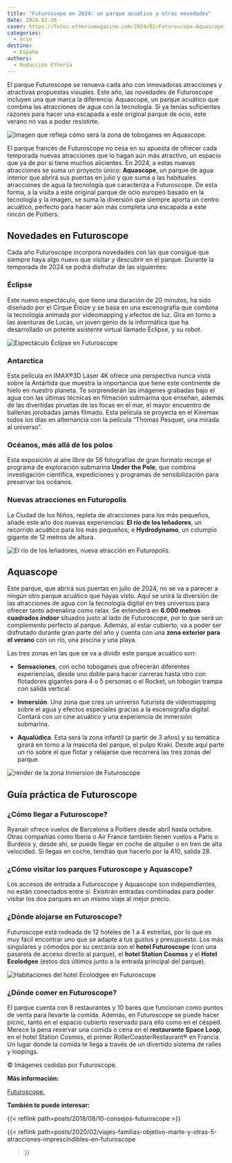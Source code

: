 ```yaml
---
title: "Futuroscope en 2024: un parque acuático y otras novedades"
date: 2024-02-26
cover: https://fotos.etheriamagazine.com/2024/02/Futuroscope-Aquascope-toboganes.jpg
categories: 
  - ocio
destino: 
  - España
authors: 
  - Redacción Etheria
---
```


El parque Futuroscope se renueva cada año con innovadoras atracciones y atractivas 
propuestas visuales. Este año, las novedades de Futuroscope incluyen una que marca la 
diferencia: Aquascope, un parque acuático que combina las atracciones de agua con la 
tecnología. Si ya tenías suficientes razones para hacer una escapada a este original 
parque de ocio, este verano no vas a poder resistirte. 

![Imagen que refleja cómo será la zona de toboganes en Aquascope.](https://fotos.etheriamagazine.com/2024/02/Futuroscope-Aquascope-toboganes.jpg "Imagen que refleja cómo será la zona de toboganes en Aquascope.")

El parque francés de Futuroscope no cesa en su apuesta de ofrecer cada temporada nuevas 
atracciones que lo hagan aún más atractivo, un espacio que ya de por sí tiene muchos 
alicientes. En 2024, a estas nuevas atracciones se suma un proyecto único: 
**Aquascope**, un parque de agua interior que abrirá sus puertas en julio y que suma a 
las habituales atracciones de agua la tecnología que caracteriza a Futuroscope. De esta 
forma, a la visita a este original parque de ocio europeo basado en la tecnología y la 
imagen, se suma la diversión que siempre aporta un centro acuático, perfecto para hacer 
aún más completa una escapada a este rincón de Poitiers. 

## Novedades en Futuroscope

Cada año Futuroscope incorpora novedades con las que consigue que siempre haya algo 
nuevo que visitar y descubrir en el parque. Durante la temporada de 2024 se podrá 
disfrutar de las siguientes: 

### Éclipse

Este nuevo espectáculo, que tiene una duración de 20 minutos, ha sido diseñado por el 
Cirque Éloize y se basa en una escenografía que combina la tecnología animada por 
videomapping y efectos de luz. Gira en torno a las aventuras de Lucas, un joven genio de 
la informática que ha desarrollado un potente asistente virtual llamado Éclipse, y su 
robot. 

![Espectáculo Éclipse en Futuroscope](https://fotos.etheriamagazine.com/2024/02/Futuroscope-espectaculo-Eclipse.jpg "Espectáculo Éclipse.")

### Antarctica

Esta película en IMAX®3D Láser 4K ofrece una perspectiva nunca vista sobre la Antártida 
que muestra la importancia que tiene este continente de hielo en nuestro planeta. Te 
sorprenderán las imágenes grabadas bajo el agua con las últimas técnicas en filmación 
submarina que enseñan, además de las divertidas piruetas de las focas en el mar, el 
mayor encuentro de ballenas jorobadas jamás filmado. Esta película se proyecta en el 
Kinemax todos los días en alternancia con la película “Thomas Pesquet, una mirada al 
universo”. 

### Océanos, más allá de los polos

Esta exposición al aire libre de 56 fotografías de gran formato recoge el programa de 
exploración submarina **Under the Pole**, que combina investigación científica, 
expediciones y programas de sensibilización para preservar los océanos. 

### Nuevas atracciones en Futuropolis

La Ciudad de los Niños, repleta de atracciones para los más pequeños, añade este año dos 
nuevas experiencias: **El río de los leñadores**, un recorrido acuático para los más 
pequeños; e **Hydrodynamo**, un columpio gigante de 12 metros de altura. 

![El río de los leñadores, nueva atracción en Futuropolis.](https://fotos.etheriamagazine.com/2024/02/futuroscope-futoropolis-barcas.jpg "El río de los leñadores, nueva atracción en Futuropolis.")

## Aquascope

Este parque, que abrirá sus puertas en julio de 2024, no se va a parecer a ningún otro 
parque acuático que hayas visto. Aquí se unirá la diversión de las atracciones de agua 
con la tecnología digital en tres universos para ofrecer tanto adrenalina como relax. Se 
extenderá en **6.000 metros cuadrados _indoor_** situados justo al lado de Futuroscope, 
por lo que será un complemento perfecto al parque. Además, al estar cubierto, va a poder 
ser disfrutado durante gran parte del año y cuenta con una **zona exterior para el 
verano** con un río, una piscina y una playa. 

Las tres zonas en las que se va a dividir este parque acuático son: 

- **Sensaciones**, con ocho toboganes que ofrecerán diferentes experiencias, desde uno 
doble para hacer carreras hasta otro con flotadores gigantes para 4 o 5 personas o el 
Rocket, un tobogán trampa con salida vertical. 

- **Inmersión**. Una zona que crea un universo futurista de videomapping sobre el agua y 
efectos especiales gracias a la escenografía digital. Contará con un cine acuático y una 
experiencia de inmersión submarina. 

- **Aqualúdica**. Esta será la zona infantil (a partir de 3 años) y su temática girará 
en torno a la mascota del parque, el pulpo Kraki. Desde aquí parte un río sobre el que 
flotar y relajarse que recorrerá las tres zonas del parque. 

![render de la zona Inmersion de Futuroscope](https://fotos.etheriamagazine.com/2024/02/Futuroscope-Aquascope-immersion.jpg "Así será la zona Inmersión del parque Aquascope.")

## Guía práctica de Futuroscope

### ¿Cómo llegar a Futuroscope?

Ryanair ofrece vuelos de Barcelona a Poitiers desde abril hasta octubre. Otras compañías 
como Iberia o Air France también tienen vuelos a París o Burdeos y, desde ahí, se puede 
llegar en coche de alquiler o en tren de alta velocidad. Si llegas en coche, tendrás que 
hacerlo por la A10, salida 28. 

### ¿Cómo visitar los parques Futuroscope y Aquascope?

Los accesos de entrada a Futuroscope y Aquascope son independientes, no están conectados 
entre sí. Existirán entradas combinadas para poder visitar los dos parques en un mismo 
viaje al mejor precio. 

### ¿Dónde alojarse en Futuroscope?

Futuroscope está rodeada de 12 hoteles de 1 a 4 estrellas, por lo que es muy fácil 
encontrar uno que se adapte a tus gustos y presupuesto. Los más singulares y cómodos por 
su cercanía son el **hotel Futuroscope** (con una pasarela de acceso directo al parque), 
el **hotel Station Cosmos** y el **Hotel Ecolodgee** (estos dos últimos junto a la 
entrada principal del parque). 

![Habitaciones del hotel Ecolodgee en Futuroscope](https://fotos.etheriamagazine.com/2024/02/Futuroscope-hotel-ECOLODGEE.jpg "Habitaciones del hotel Ecolodgee.")

### ¿Dónde comer en Futuroscope?

El parque cuenta con 8 restaurantes y 10 bares que funcionan como puntos de venta para 
llevarte la comida. Además, en Futuroscope se puede hacer pícnic, tanto en el espacio 
cubierto reservado para ello como en el césped. Merece la pena reservar una comida o 
cena en el **restaurante Space Loop**, en el hotel Station Cosmos, el primer 
RollerCoasterRestaurant® en Francia. Un lugar donde la comida te llega a través de un 
divertido sistema de raíles y loopings. 

© Imágenes cedidas por Futuroscope. 

**Más información:** 

[Futuroscope.](https://www.futuroscope.com/es/) 

**También te puede interesar:** 

{{< reflink path=posts/2018/08/10-consejos-futuroscope >}} 

{{< reflink 
path=posts/2020/02/viajes-familias-objetivo-marte-y-otras-5-atracciones-imprescindibles-en-futuroscope 
>}}
